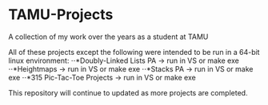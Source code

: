 # TAMU-Projects
A collection of my work over the years as a student at TAMU

All of these projects except the following were intended to be run in a 64-bit linux environment:
⋅⋅*Doubly-Linked Lists PA -> run in VS or make exe
⋅⋅*Heightmaps -> run in VS or make exe
⋅⋅*Stacks PA -> run in VS or make exe
⋅⋅*315 Pic-Tac-Toe Projects -> run in VS or make exe

This repository will continue to updated as more projects are completed.
